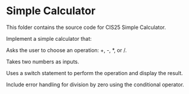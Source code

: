 # Simple Calculator

This folder contains the source code for CIS25 Simple Calculator.

Implement a simple calculator that:

Asks the user to choose an operation: +, -, *, or /.

Takes two numbers as inputs.

Uses a switch statement to perform the operation and display the result.

Include error handling for division by zero using the conditional operator.